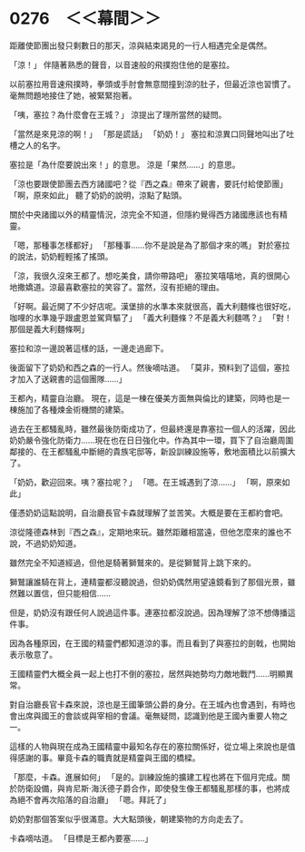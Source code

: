 # 0276　＜＜幕間＞＞

距離使節團出發只剩數日的那天，涼與結束謁見的一行人相遇完全是偶然。

「涼！」
伴隨著熟悉的聲音，以音速般的飛撲抱住他的是塞拉。

以前塞拉用音速飛撲時，拳頭或手肘會無意間撞到涼的肚子，但最近涼也習慣了。毫無問題地接住了她，被緊緊抱著。

「咦，塞拉？為什麼會在王城？」
涼提出了理所當然的疑問。

「當然是來見涼的啊！」
「那是謊話」
「奶奶！」
塞拉和涼異口同聲地叫出了吐槽之人的名字。

塞拉是「為什麼要說出來！」的意思。
涼是「果然......」的意思。

「涼也要跟使節團去西方諸國吧？從『西之森』帶來了親書，要託付給使節團」
「啊，原來如此」
聽了奶奶的說明，涼點了點頭。

關於中央諸國以外的精靈情況，涼完全不知道，但隱約覺得西方諸國應該也有精靈。

「嗯，那種事怎樣都好」
「那種事......你不是說是為了那個才來的嗎」
對於塞拉的說法，奶奶輕輕搖了搖頭。

「涼，我很久沒來王都了。想吃美食，請你帶路吧」
塞拉笑嘻嘻地，真的很開心地撒嬌道。涼最喜歡塞拉的笑容了。當然，沒有拒絕的理由。

「好啊。最近開了不少好店呢。漢堡排的水準本來就很高，義大利麵條也很好吃，咖哩的水準幾乎跟盧恩並駕齊驅了」
「義大利麵條？不是義大利麵嗎？」
「對！那個是義大利麵條啊」

塞拉和涼一邊說著這樣的話，一邊走過廊下。

後面留下了奶奶和西之森的一行人。然後嘀咕道。
「莫非，預料到了這個，塞拉才加入了送親書的這個團隊......」

王都內，精靈自治廳。
現在，這是一棟在優美方面無與倫比的建築，同時也是一棟施加了各種煉金術機關的建築。

過去在王都騷亂時，雖然最後防衛成功了，但最終還是靠塞拉一個人的活躍，因此奶奶嚴令強化防衛力......現在也在日日強化中。作為其中一環，買下了自治廳周圍鄰接的、在王都騷亂中斷絕的貴族宅邸等，新設訓練設施等，敷地面積比以前擴大了。

「奶奶，歡迎回來。咦？塞拉呢？」
「嗯。在王城遇到了涼......」
「啊，原來如此」

僅憑奶奶這點說明，自治廳長官卡森就理解了並苦笑。大概是要在王都約會吧。

涼從隆德森林到『西之森』，定期地來玩。雖然距離相當遠，但他怎麼來的誰也不說，不過奶奶知道。

雖然完全不知道經過，但他是騎著獅鷲來的。是從獅鷲背上跳下來的。

獅鷲讓誰騎在背上，連精靈都沒聽說過，但奶奶偶然用望遠鏡看到了那個光景，雖然難以置信，但只能相信......

但是，奶奶沒有跟任何人說過這件事。連塞拉都沒說過。因為理解了涼不想傳播這件事。

因為各種原因，在王國的精靈們都知道涼的事。而且看到了與塞拉的劍戟，也開始表示敬意了。

王國精靈們大概全員一起上也打不倒的塞拉，居然與她勢均力敵地戰鬥......明顯異常。

對自治廳長官卡森來說，涼也是王國筆頭公爵的身分。在王城內也會遇到，有時也會出席與國王的會談或與宰相的會議。毫無疑問，認識到他是王國內重要人物之一。

這樣的人物與現在成為王國精靈中最知名存在的塞拉關係好，從立場上來說也是值得感謝的事。畢竟卡森的職責就是精靈與王國的橋樑。

「那麼，卡森。進展如何」
「是的。訓練設施的擴建工程也將在下個月完成。關於防衛設備，與肯尼斯·海沃德子爵合作，即使發生像王都騷亂那樣的事，也將成為絕不會再次陷落的自治廳」
「嗯。拜託了」

奶奶對那個答案似乎很滿意。大大點頭後，朝建築物的方向走去了。

卡森嘀咕道。
「目標是王都內要塞......」